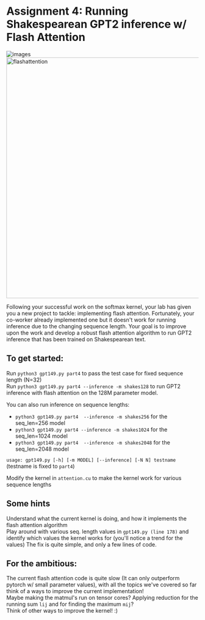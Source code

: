 # Assignment 4: Running Shakespearean GPT2 inference w/ Flash Attention
![images](https://github.com/user-attachments/assets/90ed33d5-968b-4785-8944-3737d5d95f93)
<img src="https://github.com/user-attachments/assets/5ea688cb-7203-4b1e-82d4-f5af42f54ec5" width="630" alt="flashattention">

Following your successful work on the softmax kernel, your lab has given you a new project to tackle: implementing flash attention. 
Fortunately, your co-worker already implemented one but it doesn't work for running inference due to the changing sequence length. 
Your goal is to improve upon the work and develop a robust flash attention algorithm to run GPT2 inference that has been trained on Shakespearean text.

## To get started:
Run `python3 gpt149.py part4` to pass the test case for fixed sequence length (N=32)\
Run `python3 gpt149.py part4 --inference -m shakes128` to run GPT2 inference with flash attention on the 128M parameter model.

You can also run inference on sequence lengths:
- `python3 gpt149.py part4  --inference -m shakes256` for the seq_len=256 model
- `python3 gpt149.py part4 --inference -m shakes1024` for the seq_len=1024 model
- `python3 gpt149.py part4  --inference -m shakes2048` for the seq_len=2048 model

`usage: gpt149.py [-h] [-m MODEL] [--inference] [-N N] testname` (testname is fixed to `part4`)

Modify the kernel in `attention.cu` to make the kernel work for various sequence lengths

## Some hints
Understand what the current kernel is doing, and how it implements the flash attention algorithm\
Play around with various seq. length values in `gpt149.py (line 178)` and identify which values the kernel works for (you'll notice a trend for the values)
The fix is quite simple, and only a few lines of code.

## For the ambitious:
The current flash attention code is quite slow (It can only outperform pytorch w/ small parameter values), with all the topics we've covered so far think of a ways to improve the current implementation! \
Maybe making the matmul's run on tensor cores? Applying reduction for the running sum `lij` and for finding the maximum `mij`?  \
Think of other ways to improve the kernel! :)
